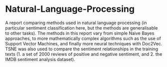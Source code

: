 # Natural-Language-Processing
A report comparing methods used in natural language processing (in particular sentiment classification here, but the methods are generalisable to other tasks). 
The methods in this report vary from simple Naive Bayes approaches, to more mathematically complex algorithms such as the use of Support Vector Machines, and finally more neural techniques with Doc2Vec. TSNE was also used to compare the sentiment relationships in the training texts (1. a set of 2000 reviews of positive and negative sentiment, and 2. the IMDB sentiment analysis dataset).
